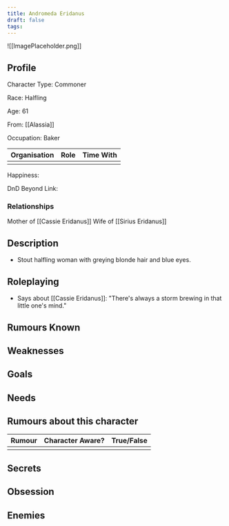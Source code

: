 ```yaml
---
title: Andromeda Eridanus
draft: false
tags:
---
```

![[ImagePlaceholder.png]]

## Profile
Character Type: Commoner

Race: Halfling 

Age: 61

From: [[Alassia]] 

Occupation: Baker

| Organisation | Role | Time With |
| ------------ | ---- | --------- |
|              |      |           |
Happiness:

DnD Beyond Link:

### Relationships
Mother of [[Cassie Eridanus]]
Wife of [[Sirius Eridanus]] 
## Description
- Stout halfling woman with greying blonde hair and blue eyes.
## Roleplaying
- Says about [[Cassie Eridanus]]: "There's always a storm brewing in that little one's mind."
## Rumours Known

## Weaknesses

## Goals

## Needs

## Rumours about this character 

| Rumour | Character Aware? | True/False |
| ------ | ---------------- | ---------- |
|        |                  |            |
## Secrets

## Obsession

## Enemies



